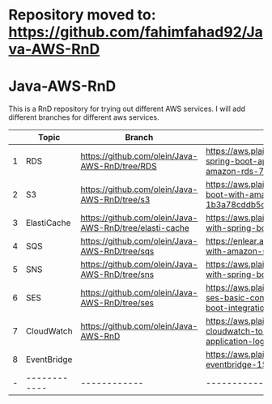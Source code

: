 # Repository moved to: https://github.com/fahimfahad92/Java-AWS-RnD


# Java-AWS-RnD  
  
This is a RnD repository for trying out different AWS services. I will add different branches for different aws services. 

|   | Topic  | Branch  | Blog Link  |
| ------------ | ------------ | ------------ | ------------ |
| 1  | RDS  | https://github.com/olein/Java-AWS-RnD/tree/RDS  | https://aws.plainenglish.io/deploy-spring-boot-application-with-amazon-rds-7cec634ef3a1  |
| 2 |  S3 |https://github.com/olein/Java-AWS-RnD/tree/s3   | https://aws.plainenglish.io/spring-boot-with-amazon-s3-1b3a78cddb5c  |
| 3 |  ElastiCache | https://github.com/olein/Java-AWS-RnD/tree/elasti-cache  |  https://aws.plainenglish.io/elasticache-with-spring-boot-eff7e634bbee |
| 4   | SQS  |  https://github.com/olein/Java-AWS-RnD/tree/sqs |  https://enlear.academy/spring-boot-with-amazon-sqs-5f7693314a99 |
| 5  | SNS  | https://github.com/olein/Java-AWS-RnD/tree/sns  |  https://aws.plainenglish.io/aws-sns-with-spring-boot-210da0d6026 |
| 6 | SES  | https://github.com/olein/Java-AWS-RnD/tree/ses  | https://aws.plainenglish.io/amazon-ses-basic-concepts-and-spring-boot-integration-db595ba29e12  |
| 7  | CloudWatch  | https://github.com/olein/Java-AWS-RnD  | https://aws.plainenglish.io/configure-cloudwatch-to-monitor-spring-boot-application-log-dd1e487a4261  |
| 8  | EventBridge  |   |  https://aws.plainenglish.io/amazon-eventbridge-158b941e3926 |
| - | ------------ | ------------ | ------------ |

